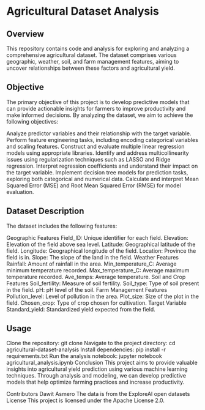 
# Agricultural Dataset Analysis
## Overview
This repository contains code and analysis for exploring and analyzing a comprehensive agricultural dataset. The dataset comprises various geographic, weather, soil, and farm management features, aiming to uncover relationships between these factors and agricultural yield.

## Objective
The primary objective of this project is to develop predictive models that can provide actionable insights for farmers to improve productivity and make informed decisions. By analyzing the dataset, we aim to achieve the following objectives:

Analyze predictor variables and their relationship with the target variable.
Perform feature engineering tasks, including encoding categorical variables and scaling features.
Construct and evaluate multiple linear regression models using appropriate libraries.
Identify and address multicollinearity issues using regularization techniques such as LASSO and Ridge regression.
Interpret regression coefficients and understand their impact on the target variable.
Implement decision tree models for prediction tasks, exploring both categorical and numerical data.
Calculate and interpret Mean Squared Error (MSE) and Root Mean Squared Error (RMSE) for model evaluation.

## Dataset Description
The dataset includes the following features:

Geographic Features
Field_ID: Unique identifier for each field.
Elevation: Elevation of the field above sea level.
Latitude: Geographical latitude of the field.
Longitude: Geographical longitude of the field.
Location: Province the field is in.
Slope: The slope of the land in the field.
Weather Features
Rainfall: Amount of rainfall in the area.
Min_temperature_C: Average minimum temperature recorded.
Max_temperature_C: Average maximum temperature recorded.
Ave_temps: Average temperature.
Soil and Crop Features
Soil_fertility: Measure of soil fertility.
Soil_type: Type of soil present in the field.
pH: pH level of the soil.
Farm Management Features
Pollution_level: Level of pollution in the area.
Plot_size: Size of the plot in the field.
Chosen_crop: Type of crop chosen for cultivation.
Target Variable
Standard_yield: Standardized yield expected from the field.
## Usage
Clone the repository: git clone <repository-url>
Navigate to the project directory: cd agricultural-dataset-analysis
Install dependencies: pip install -r requirements.txt
Run the analysis notebook: jupyter notebook agricultural_analysis.ipynb
Conclusion
This project aims to provide valuable insights into agricultural yield prediction using various machine learning techniques. Through analysis and modeling, we can develop predictive models that help optimize farming practices and increase productivity.

Contributors
Dawit Asmero 
The data is from the ExploreAI open datasets
License
This project is licensed under the Apache License 2.0.







